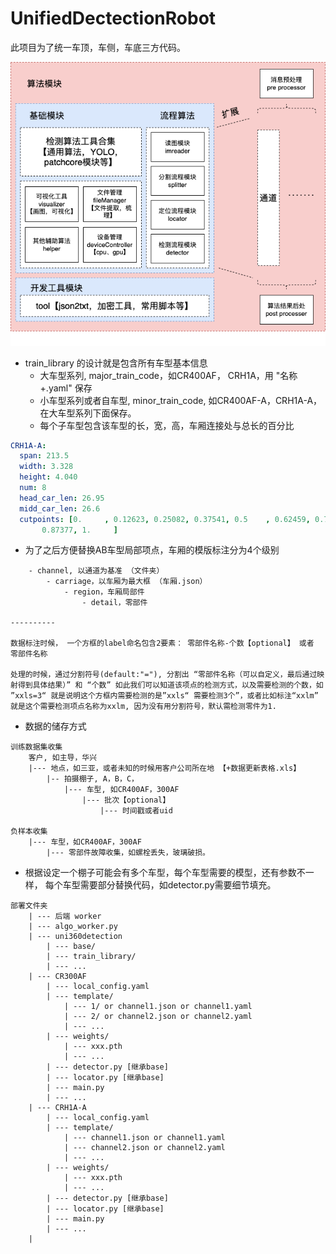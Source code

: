 # UnifiedDectectionRobot

此项目为了统一车顶，车侧，车底三方代码。

![](./img/algoStruct.png)


- train_library 的设计就是包含所有车型基本信息
    - 大车型系列, major_train_code，如CR400AF， CRH1A，用 "名称+.yaml" 保存 
    - 小车型系列或者自车型, minor_train_code, 如CR400AF-A，CRH1A-A， 在大车型系列下面保存。
    - 每个子车型包含该车型的长，宽，高，车厢连接处与总长的百分比

```yaml
CRH1A-A: 
  span: 213.5
  width: 3.328
  height: 4.040
  num: 8
  head_car_len: 26.95
  midd_car_len: 26.6
  cutpoints: [0.     , 0.12623, 0.25082, 0.37541, 0.5    , 0.62459, 0.74918,
       0.87377, 1.     ]

```

- 为了之后方便替换AB车型局部项点，车厢的模版标注分为4个级别
```
    - channel, 以通道为基准 （文件夹）
        - carriage，以车厢为最大框 （车厢.json）
            - region，车厢局部件  
                - detail，零部件

----------

数据标注时候， 一个方框的label命名包含2要素： 零部件名称-个数【optional】 或者 零部件名称

处理的时候，通过分割符号(default:"="), 分割出 “零部件名称（可以自定义，最后通过映射得到具体结果）” 和 “个数” 如此我们可以知道该项点的检测方式，以及需要检测的个数，如 ”xxls=3“ 就是说明这个方框内需要检测的是”xxls“ 需要检测3个”，或者比如标注“xxlm” 就是这个需要检测项点名称为xxlm, 因为没有用分割符号，默认需检测零件为1.
```


- 数据的储存方式
```
训练数据集收集
    客户, 如主导，华兴
    |--- 地点，如三亚，或者未知的时候用客户公司所在地 【+数据更新表格.xls】
        |-- 拍摄棚子, A，B，C，
            |--- 车型, 如CR400AF，300AF
                |--- 批次【optional】
                    |--- 时间戳或者uid

负样本收集
    |--- 车型，如CR400AF，300AF
        |--- 零部件故障收集，如螺栓丢失，玻璃破损。
```


- 根据设定一个棚子可能会有多个车型，每个车型需要的模型，还有参数不一样， 每个车型需要部分替换代码，如detector.py需要细节填充。

```
部署文件夹
    | --- 后端 worker 
    | --- algo_worker.py
    | --- uni360detection
        | --- base/
        | --- train_library/
        | --- ...
    | --- CR300AF
        | --- local_config.yaml
        | --- template/
            | --- 1/ or channel1.json or channel1.yaml 
            | --- 2/ or channel2.json or channel2.yaml 
            | --- ... 
        | --- weights/
            | --- xxx.pth
            | --- ...
        | --- detector.py [继承base]
        | --- locator.py [继承base]
        | --- main.py
        | --- ... 
    | --- CRH1A-A
        | --- local_config.yaml
        | --- template/
            | --- channel1.json or channel1.yaml 
            | --- channel2.json or channel2.yaml 
            | --- ... 
        | --- weights/
            | --- xxx.pth
            | --- ...
        | --- detector.py [继承base]
        | --- locator.py [继承base]
        | --- main.py
        | --- ... 
    |           
```






